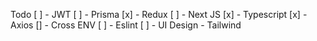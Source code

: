 Todo
[ ] - JWT
[ ] - Prisma
[x] - Redux
[ ] - Next JS
[x] - Typescript
[x] - Axios
[] - Cross ENV
[ ] - Eslint
[ ] - UI Design - Tailwind
